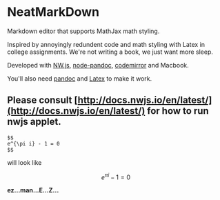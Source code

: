 # NeatMarkDown
Markdown editor that supports MathJax math styling.

Inspired by annoyingly redundent code and math styling with Latex in college assignments. We're not writing a book, we just want more sleep.

Developed with [NW.js](http://nwjs.io), [node-pandoc](https://www.npmjs.com/package/node-pandoc), [codemirror](http://codemirror.net) and Macbook. 

You'll also need [pandoc](http://pandoc.org) and [Latex](https://www.latex-project.org/) to make it work.

Please consult [http://docs.nwjs.io/en/latest/](http://docs.nwjs.io/en/latest/) for how to run nwjs applet.
---

```
$$
e^{\pi i} - 1 = 0
$$
```
will look like

$$
e^{\pi i} - 1 = 0
$$

**ez...man...E...Z...**

